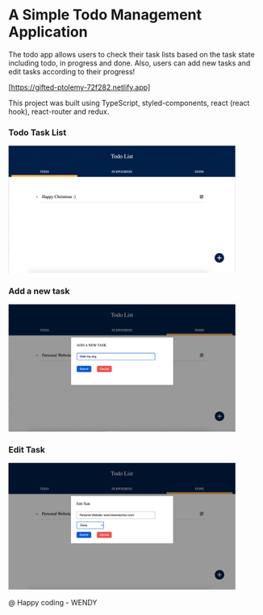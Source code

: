 # A Simple Todo Management Application

The todo app allows users to check their task lists based on the task state including todo, in progress and done. Also, users can add new tasks and edit tasks according to their progress!

[https://gifted-ptolemy-72f282.netlify.app]

This project was built using TypeScript, styled-components, react (react hook), react-router and redux.

### Todo Task List

<img src="https://github.com/WendyChenj/react-typescript/blob/master/screenshots/todo_page.png" width="450">

### Add a new task

<img src="https://github.com/WendyChenj/react-typescript/blob/master/screenshots/add-new-task.png" width="450">

### Edit Task

<img src="https://github.com/WendyChenj/react-typescript/blob/master/screenshots/edit-task.png" width="450">

@ Happy coding - WENDY
